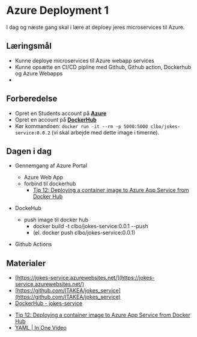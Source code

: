 # Azure Deployment 1
I dag og næste gang skal i lære at deploey jeres microservices til Azure.

## Læringsmål
* Kunne deploye microservices til Azure webapp services
* Kunne opsætte en CI/CD pipline med Github, Github action, Dockerhub og Azure Webapps
* 
## Forberedelse
* Opret en Students account på **[Azure](https://azure.microsoft.com/en-us/free/students/)**
* Opret en account på **[DockerHub](https://hub.docker.com/)**
* Kør kommandoen: `docker run -it --rm -p 5000:5000 clbo/jokes-service:0.0.2` (vi skal arbejde med dette image i timerne).


## Dagen i dag
* Gennemgang af Azure Portal
    * Azure Web App
    * forbind til dockerhub 
        * [Tip 12: Deploying a container image to Azure App Service from Docker Hub](https://www.youtube.com/watch?v=_LNOg8kU4CE)
* DockeHub
    * push image til docker hub
        * docker build -t clbo/jokes-service:0.0.1 --push
        * (el. docker push clbo/jokes-service:0.0.1)

* Github Actions

## Materialer
* [https://jokes-service.azurewebsites.net/](https://jokes-service.azurewebsites.net/)
* [https://github.com/ITAKEA/jokes_service](https://github.com/ITAKEA/jokes_service)
* [DockerHub - jokes-service](https://hub.docker.com/r/clbo/joke-service)
<!-- * [Use persistent shared storage](https://learn.microsoft.com/en-us/azure/app-service/configure-custom-container?pivots=container-linux&tabs=debian#use-persistent-shared-storage) -->
* [Tip 12: Deploying a container image to Azure App Service from Docker Hub](https://www.youtube.com/watch?v=_LNOg8kU4CE)
* [YAML | In One Video](https://www.youtube.com/watch?v=cdLNKUoMc6c)